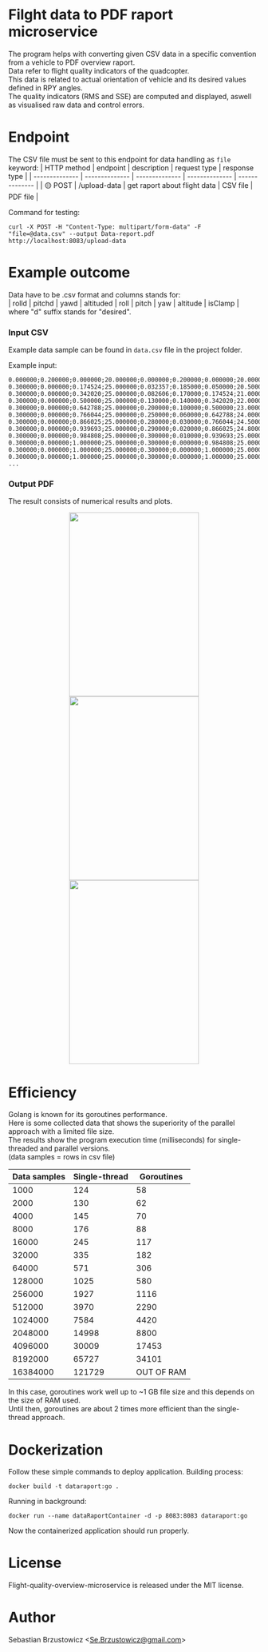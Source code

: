 # Filght data to PDF raport microservice

The program helps with converting given CSV data in a specific convention from a vehicle to PDF overview raport.    
Data refer to flight quality indicators of the quadcopter.    
This data is related to actual orientation of vehicle and its desired values defined in RPY angles.    
The quality indicators (RMS and SSE) are computed and displayed, aswell as visualised raw data and control errors.

# Endpoint
The CSV file must be sent to this endpoint for data handling as `file` keyword:
| HTTP method | endpoint | description | request type | response type |
| -------------- | -------------- | -------------- | -------------- | -------------- |
| :yellow_circle: POST | /upload-data | get raport about flight data | CSV file | PDF file |

Command for testing:
```
curl -X POST -H "Content-Type: multipart/form-data" -F "file=@data.csv" --output Data-report.pdf http://localhost:8083/upload-data
```

# Example outcome
Data have to be .csv format and columns stands for:    
| rolld | pitchd | yawd | altituded | roll | pitch | yaw | altitude | isClamp |      
where "d" suffix stands for "desired".

### Input CSV

Example data sample can be found in `data.csv` file in the project folder.    

Example input:
```
0.000000;0.200000;0.000000;20.000000;0.000000;0.200000;0.000000;20.000000;false
0.300000;0.000000;0.174524;25.000000;0.032357;0.185000;0.050000;20.500000;false
0.300000;0.000000;0.342020;25.000000;0.082606;0.170000;0.174524;21.000000;false
0.300000;0.000000;0.500000;25.000000;0.130000;0.140000;0.342020;22.000000;false
0.300000;0.000000;0.642788;25.000000;0.200000;0.100000;0.500000;23.000000;false
0.300000;0.000000;0.766044;25.000000;0.250000;0.060000;0.642788;24.000000;false
0.300000;0.000000;0.866025;25.000000;0.280000;0.030000;0.766044;24.500000;false
0.300000;0.000000;0.939693;25.000000;0.290000;0.020000;0.866025;24.800000;false
0.300000;0.000000;0.984808;25.000000;0.300000;0.010000;0.939693;25.000000;false
0.300000;0.000000;1.000000;25.000000;0.300000;0.000000;0.984808;25.000000;false
0.300000;0.000000;1.000000;25.000000;0.300000;0.000000;1.000000;25.000000;false
0.300000;0.000000;1.000000;25.000000;0.300000;0.000000;1.000000;25.000000;false
...

```

### Output PDF

The result consists of numerical results and plots.

<p align="center">
  <img src="https://github.com/sebastianbrzustowicz/Flight-quality-overview-microservice/assets/66909222/323493fa-1cfb-408b-bda5-b4e0d1d0e03a" width="260" height="368" />
  <img src="https://github.com/sebastianbrzustowicz/Flight-quality-overview-microservice/assets/66909222/765507c1-a3d3-4f9e-9482-ba86a8945205" width="260" height="368"  />
  <img src="https://github.com/sebastianbrzustowicz/Flight-quality-overview-microservice/assets/66909222/44dd54bd-703b-4d0f-b14b-8a8ab061780f" width="260" height="368"  />
</p>

# Efficiency
Golang is known for its goroutines performance.     
Here is some collected data that shows the superiority of the parallel approach with a limited file size.     
The results show the program execution time (milliseconds) for single-threaded and parallel versions.    
(data samples = rows in csv file)

| Data samples | Single-thread | Goroutines |
|------------|------------|------------|
| 1000 | 124 | 58 |
| 2000 | 130 | 62 |
| 4000 | 145 | 70 |
| 8000 | 176 | 88 |
| 16000 | 245 | 117 |
| 32000 | 335 | 182 |
| 64000 | 571 | 306 |
| 128000 | 1025 | 580 |
| 256000 | 1927 | 1116 |
| 512000 | 3970 | 2290 |
| 1024000 | 7584 | 4420 |
| 2048000 | 14998 | 8800 |
| 4096000 | 30009 | 17453 |
| 8192000 | 65727 | 34101 |
| 16384000 | 121729 | OUT OF RAM |

In this case, goroutines work well up to ~1 GB file size and this depends on the size of RAM used.    
Until then, goroutines are about 2 times more efficient than the single-thread approach.    

# Dockerization

Follow these simple commands to deploy application.
Building process:   
```console
docker build -t dataraport:go .
```
Running in background:
```console
docker run --name dataRaportContainer -d -p 8083:8083 dataraport:go
```
Now the containerized application should run properly.

# License

Flight-quality-overview-microservice is released under the MIT license.

# Author

Sebastian Brzustowicz &lt;Se.Brzustowicz@gmail.com&gt;
